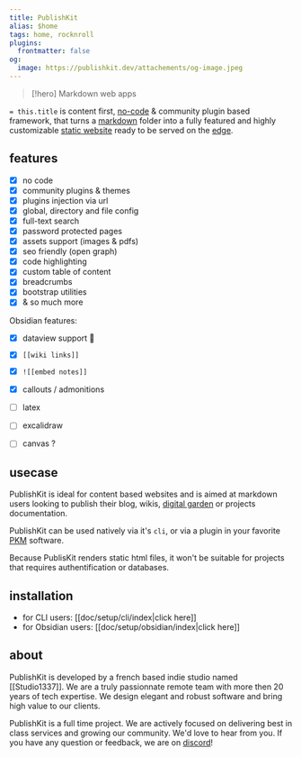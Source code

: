 ```yaml
---
title: PublishKit
alias: $home
tags: home, rocknroll
plugins:
  frontmatter: false
og:
  image: https://publishkit.dev/attachements/og-image.jpeg
---
```


> [!hero] Markdown web apps

`= this.title` is content first, [no-code](https://en.wikipedia.org/wiki/No-code_development_platform) & community plugin based framework, that turns a [markdown](https://en.wikipedia.org/wiki/Markdown) folder into a fully featured and highly customizable [static website](https://en.wikipedia.org/wiki/Static_web_page) ready to be served on the [edge](https://en.wikipedia.org/wiki/Edge_computing).


## features

- [x] no code
- [x] community plugins & themes
- [x] plugins injection via url
- [x] global, directory and file config
- [x] full-text search
- [x] password protected pages
- [x] assets support (images & pdfs)
- [x] seo friendly (open graph)
- [x] code highlighting
- [x] custom table of content
- [x] breadcrumbs
- [x] bootstrap utilities
- [x] & so much more

Obsidian features: 

- [x] dataview support 🥳
- [x] `[[wiki links]]`
- [x] `![[embed notes]]`
- [x] callouts / admonitions
- [ ] latex
- [ ] excalidraw
- [ ] canvas ?


## usecase

PublishKit is ideal for content based websites and is aimed at markdown users looking to publish their blog, wikis, [digital garden](https://github.com/MaggieAppleton/digital-gardeners) or projects documentation.

PublishKit can be used natively via it's `cli`, or via a plugin in your favorite [PKM](https://en.wikipedia.org/wiki/Personal_knowledge_management) software.

Because PublisKit renders static html files, it won't be suitable for projects that requires authentification or databases.

## installation

- for CLI users: [[doc/setup/cli/index|click here]]
- for Obsidian users: [[doc/setup/obsidian/index|click here]]


## about

PublishKit is developed by a french based indie studio named [[Studio1337]]. We are a truly passionnate remote team with more then 20 years of tech expertise. We  design elegant and robust software and bring high value to our clients.

PublishKit is a full time project. We are actively focused on delivering best in class services and growing our community. We'd love to hear from you. If you have any question or feedback, we are on [discord](https://discord.gg/XMgVPajeT9)!

